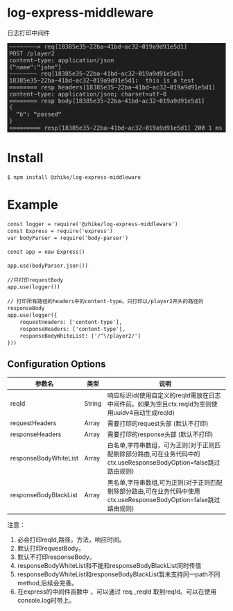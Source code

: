 # log-express-middleware
日志打印中间件

![image](example.png)

# Install
```
$ npm install @zhike/log-express-middleware
```

# Example
```
const logger = require('@zhike/log-express-middleware')
const Express = require('express')
var bodyParser = require('body-parser')

const app = new Express()

app.use(bodyParser.json())

//只打印requestBody
app.use(logger())

// 打印所有路径的headers中的content-type。只打印以/player2开头的路径的responseBody
app.use(logger({
    requestHeaders: ['content-type'],
    responseHeaders: ['content-type'],
    responseBodyWhiteList: ['/^\/player2/']
}))
```

## Configuration Options
| 参数名                 | 类型                          |  说明  |
| --------              | -----                         | ------ |
| reqId                    | String                           | 响应标识id(使用自定义的reqId需放在日志中间件前。如果为空且ctx.reqId为空则使用uuidv4自动生成reqId)                            |
| requestHeaders | Array                      | 需要打印的request头部   (默认不打印)            |
| responseHeaders | Array                      | 需要打印的response头部 (默认不打印)                 |
| responseBodyWhiteList               | Array                           | 白名单,字符串数组，可为正则(对于正则匹配剔除部分路由,可在业务代码中的ctx.useResponseBodyOption=false跳过路由规则)                            |
| responseBodyBlackList       | Array                           | 黑名单,字符串数组,可为正则(对于正则匹配剔除部分路由,可在业务代码中使用ctx.useResponseBodyOption=false跳过路由规则)                      |

注意： 
1. 必会打印reqId,路径，方法，响应时间。
2. 默认打印requestBody。
3. 默认不打印responseBody。
4. responseBodyWhiteList和不能和responseBodyBlackList同时传值
5. responseBodyWhiteList和responseBodyBlackList暂未支持同一path不同method,后续会完善。
6. 在express的中间件函数中 ，可以通过 req._reqId 取到reqId。可以在使用console.log时带上。
